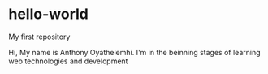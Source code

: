 # hello-world
My first repository

Hi,
My name is Anthony Oyathelemhi. I'm in the beinning stages of learning web technologies and development
